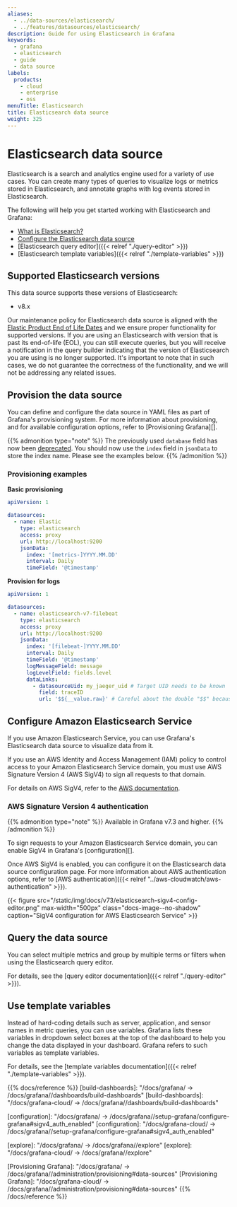 ```yaml
---
aliases:
  - ../data-sources/elasticsearch/
  - ../features/datasources/elasticsearch/
description: Guide for using Elasticsearch in Grafana
keywords:
  - grafana
  - elasticsearch
  - guide
  - data source
labels:
  products:
    - cloud
    - enterprise
    - oss
menuTitle: Elasticsearch
title: Elasticsearch data source
weight: 325
---
```


# Elasticsearch data source

Elasticsearch is a search and analytics engine used for a variety of use cases.
You can create many types of queries to visualize logs or metrics stored in Elasticsearch, and annotate graphs with log events stored in Elasticsearch.

The following will help you get started working with Elasticsearch and Grafana:

- [What is Elasticsearch?](https://www.elastic.co/guide/en/elasticsearch/reference/current/elasticsearch-intro.html)
- [Configure the Elasticsearch data source](/docs/grafana/latest/datasources/elasticsearch/configure-elasticsearch-data-source/)
- [Elasticsearch query editor]({{< relref "./query-editor" >}})
- [Elasticsearch template variables]({{< relref "./template-variables" >}})

## Supported Elasticsearch versions

This data source supports these versions of Elasticsearch:

- v8.x

Our maintenance policy for Elasticsearch data source is aligned with the [Elastic Product End of Life Dates](https://www.elastic.co/support/eol) and we ensure proper functionality for supported versions. If you are using an Elasticsearch with version that is past its end-of-life (EOL), you can still execute queries, but you will receive a notification in the query builder indicating that the version of Elasticsearch you are using is no longer supported. It's important to note that in such cases, we do not guarantee the correctness of the functionality, and we will not be addressing any related issues.

## Provision the data source

You can define and configure the data source in YAML files as part of Grafana's provisioning system.
For more information about provisioning, and for available configuration options, refer to [Provisioning Grafana][].

{{% admonition type="note" %}}
The previously used `database` field has now been [deprecated](https://github.com/grafana/grafana/pull/58647).
You should now use the `index` field in `jsonData` to store the index name.
Please see the examples below.
{{% /admonition %}}

### Provisioning examples

**Basic provisioning**

```yaml
apiVersion: 1

datasources:
  - name: Elastic
    type: elasticsearch
    access: proxy
    url: http://localhost:9200
    jsonData:
      index: '[metrics-]YYYY.MM.DD'
      interval: Daily
      timeField: '@timestamp'
```

**Provision for logs**

```yaml
apiVersion: 1

datasources:
  - name: elasticsearch-v7-filebeat
    type: elasticsearch
    access: proxy
    url: http://localhost:9200
    jsonData:
      index: '[filebeat-]YYYY.MM.DD'
      interval: Daily
      timeField: '@timestamp'
      logMessageField: message
      logLevelField: fields.level
      dataLinks:
        - datasourceUid: my_jaeger_uid # Target UID needs to be known
          field: traceID
          url: '$${__value.raw}' # Careful about the double "$$" because of env var expansion
```

## Configure Amazon Elasticsearch Service

If you use Amazon Elasticsearch Service, you can use Grafana's Elasticsearch data source to visualize data from it.

If you use an AWS Identity and Access Management (IAM) policy to control access to your Amazon Elasticsearch Service domain, you must use AWS Signature Version 4 (AWS SigV4) to sign all requests to that domain.

For details on AWS SigV4, refer to the [AWS documentation](https://docs.aws.amazon.com/general/latest/gr/signature-version-4.html).

### AWS Signature Version 4 authentication

{{% admonition type="note" %}}
Available in Grafana v7.3 and higher.
{{% /admonition %}}

To sign requests to your Amazon Elasticsearch Service domain, you can enable SigV4 in Grafana's [configuration][].

Once AWS SigV4 is enabled, you can configure it on the Elasticsearch data source configuration page.
For more information about AWS authentication options, refer to [AWS authentication]({{< relref "../aws-cloudwatch/aws-authentication" >}}).

{{< figure src="/static/img/docs/v73/elasticsearch-sigv4-config-editor.png" max-width="500px" class="docs-image--no-shadow" caption="SigV4 configuration for AWS Elasticsearch Service" >}}

## Query the data source

You can select multiple metrics and group by multiple terms or filters when using the Elasticsearch query editor.

For details, see the [query editor documentation]({{< relref "./query-editor" >}}).

## Use template variables

Instead of hard-coding details such as server, application, and sensor names in metric queries, you can use variables.
Grafana lists these variables in dropdown select boxes at the top of the dashboard to help you change the data displayed in your dashboard.
Grafana refers to such variables as template variables.

For details, see the [template variables documentation]({{< relref "./template-variables" >}}).

{{% docs/reference %}}
[build-dashboards]: "/docs/grafana/ -> /docs/grafana/<GRAFANA VERSION>/dashboards/build-dashboards"
[build-dashboards]: "/docs/grafana-cloud/ -> /docs/grafana/<GRAFANA VERSION>/dashboards/build-dashboards"

[configuration]: "/docs/grafana/ -> /docs/grafana/<GRAFANA VERSION>/setup-grafana/configure-grafana#sigv4_auth_enabled"
[configuration]: "/docs/grafana-cloud/ -> /docs/grafana/<GRAFANA VERSION>/setup-grafana/configure-grafana#sigv4_auth_enabled"

[explore]: "/docs/grafana/ -> /docs/grafana/<GRAFANA VERSION>/explore"
[explore]: "/docs/grafana-cloud/ -> /docs/grafana/<GRAFANA VERSION>/explore"

[Provisioning Grafana]: "/docs/grafana/ -> /docs/grafana/<GRAFANA VERSION>/administration/provisioning#data-sources"
[Provisioning Grafana]: "/docs/grafana-cloud/ -> /docs/grafana/<GRAFANA VERSION>/administration/provisioning#data-sources"
{{% /docs/reference %}}
